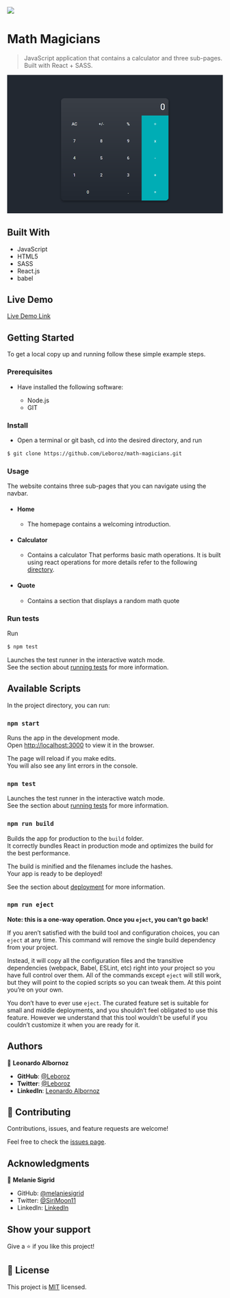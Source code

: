 ![](https://img.shields.io/badge/Microverse-blueviolet)

# Math Magicians

> JavaScript application that contains a calculator and three sub-pages. Built with React + SASS.

![calculator](./public/calculator.png)

## Built With

- JavaScript
- HTML5
- SASS
- React.js
- babel

## Live Demo

[Live Demo Link](https://leboroz.github.io/math-magicians/)

## Getting Started

To get a local copy up and running follow these simple example steps.

### Prerequisites

- Have installed the following software:

  - Node.js
  - GIT

### Install

- Open a terminal or git bash, cd into the desired directory, and run

```bash
$ git clone https://github.com/Leboroz/math-magicians.git
```

### Usage

The website contains three sub-pages that you can navigate using the navbar.

- #### Home
  - The homepage contains a welcoming introduction.
- #### Calculator
  - Contains a calculator That performs basic math operations. It is built using react operations for more details refer to the following [directory](./src/components/calculator.js).
- #### Quote
  - Contains a section that displays a random math quote

### Run tests

Run

```bash
$ npm test
```

Launches the test runner in the interactive watch mode.\
See the section about [running tests](https://facebook.github.io/create-react-app/docs/running-tests) for more information.

## Available Scripts

In the project directory, you can run:

### `npm start`

Runs the app in the development mode.\
Open [http://localhost:3000](http://localhost:3000) to view it in the browser.

The page will reload if you make edits.\
You will also see any lint errors in the console.

### `npm test`

Launches the test runner in the interactive watch mode.\
See the section about [running tests](https://facebook.github.io/create-react-app/docs/running-tests) for more information.

### `npm run build`

Builds the app for production to the `build` folder.\
It correctly bundles React in production mode and optimizes the build for the best performance.

The build is minified and the filenames include the hashes.\
Your app is ready to be deployed!

See the section about [deployment](https://facebook.github.io/create-react-app/docs/deployment) for more information.

### `npm run eject`

**Note: this is a one-way operation. Once you `eject`, you can’t go back!**

If you aren’t satisfied with the build tool and configuration choices, you can `eject` at any time. This command will remove the single build dependency from your project.

Instead, it will copy all the configuration files and the transitive dependencies (webpack, Babel, ESLint, etc) right into your project so you have full control over them. All of the commands except `eject` will still work, but they will point to the copied scripts so you can tweak them. At this point you’re on your own.

You don’t have to ever use `eject`. The curated feature set is suitable for small and middle deployments, and you shouldn’t feel obligated to use this feature. However we understand that this tool wouldn’t be useful if you couldn’t customize it when you are ready for it.

## Authors

👤 **Leonardo Albornoz**

- **GitHub**: [@Leboroz](https://github.com/leboroz)
- **Twitter**: [@Leboroz](https://twitter.com/leboroz)
- **LinkedIn**: [Leonardo Albornoz](https://linkedin.com/in/linkedinhandle)

## 🤝 Contributing

Contributions, issues, and feature requests are welcome!

Feel free to check the [issues page](https://github.com/leboroz/math-magicians/issues/).

## Acknowledgments

👤 **Melanie Sigrid**

- GitHub: [@melaniesigrid](https://github.com/melaniesigrid)
- Twitter: [@SiriMoon11](https://twitter.com/SiriMoon11)
- LinkedIn: [LinkedIn](https://www.linkedin.com/in/melanie-arellano-92aaa9194/)

## Show your support

Give a ⭐️ if you like this project!

## 📝 License

This project is [MIT](./MIT.md) licensed.
